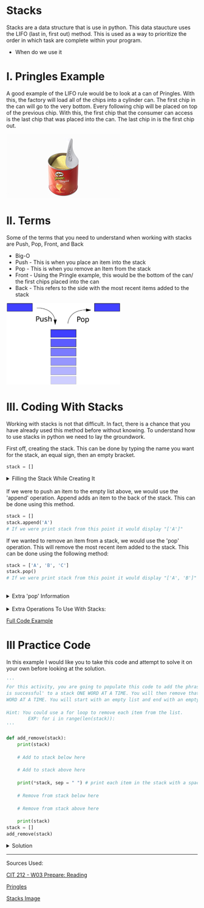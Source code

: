 # Stacks
Stacks are a data structure that is use in python. This data staucture uses the LIFO (last in, first out) method. This is used as a way to prioritize the order in which task are complete within your program. 


* When do we use it

# I. Pringles Example
A good example of the LIFO rule would be to look at a can of Pringles. With this, the factory will load all of the chips into a cylinder can. The first chip in the can will go to the very bottom. Every following chip will be placed on top of the previous chip. With this, the first chip that the consumer can access is the last chip that was placed into the can. The last chip in is the first chip out. 

<img src="pringles.jpeg" alt="pringles" width="300" />

# II. Terms
Some of the terms that you need to understand when working with stacks are Push, Pop, Front, and Back

* Big-O
* Push - This is when you place an item into the stack
* Pop - This is when you remove an Item from the stack
* Front - Using the Pringle example, this would be the bottom of the can/ the first chips placed into the can
* Back - This refers to the side with the most recent items added to the stack

<img src="terms.jpeg" alt="terms" width= "300"/>

# III. Coding With Stacks
Working with stacks is not that difficult. In fact, there is a chance that you have already used this method before without knowing. To understand how to use stacks in python we need to lay the groundwork. 

First off, creating the stack. This can be done by typing the name you want for the stack, an equal sign, then an empty bracket.

``` python
stack = []
```

</details>

<details>
<summary>Filling the Stack While Creating It</summary>

You could also fill the stack from here like so:

``` python
stack = ['A', 'B', 'C']
```

In this example, 'A' would be the Front of the stack with 'C' as the Back.
</details>
<br />
If we were to push an item to the empty list above, we would use the 'append' operation. Append adds an item to the back of the stack. This can be done using this method.

``` python
stack = []
stack.append('A')
# If we were print stack from this point it would display "['A']"
```
If we wanted to remove an item from a stack, we would use the 'pop' operation. This will remove the most recent item added to the stack. This can be done using the following method:
``` python
stack = ['A', 'B', 'C']
stack.pop()
# If we were print stack from this point it would display "['A', 'B']"
```

<br />
<details>
<summary>Extra 'pop' Information</summary>

Note: You can also place a number inside the parenthesis to remove the item in that spot
``` python
stack = ['A', 'B', 'C']
# stack = [0, 1, 2]
stack.pop(1)
# If we were print stack from this point it would display "['A', 'C']"
```
</details>
<br />
<details>
<summary>Extra Operations To Use With Stacks:</summary>

``` python
stack = ['A', 'B', 'C']
len(stack) # This will return the number of items in the stack.

for i in stack: 
    print(i) #This will iterate through each item in the stack individually 

stack.clear() # This will remove all items from the stack
```
</details>

[Full Code Example](stacks.py)
<br />
# III Practice Code
In this example I would like you to take this code and attempt to solve it on your own before looking at the solution. 

``` python
'''
For this activity, you are going to populate this code to add the phrase 'This code 
is successful' to a stack ONE WORD AT A TIME. You will then remove that phrase ONE
WORD AT A TIME. You will start with an empty list and end with an empty list.

Hint: You could use a for loop to remove each item from the list. 
        EXP: for i in range(len(stack)):
'''

def add_remove(stack):
    print(stack)

    # Add to stack below here
    
    # Add to stack above here

    print(*stack, sep = " ") # print each item in the stack with a space between

    # Remove from stack below here
    
    # Remove from stack above here

    print(stack)
stack = []
add_remove(stack)

```


<details>
<summary>Solution</summary>

Note: This is not the only solution. You may have done this differently. As long as you followed all of the criteria, that is okay. 

In this solution you can see that I added each item to the stack one at a time using the append function. When you do not already have a list of the items (and the items being added are a small number like this), this is one of the best ways to place each item in the stack. 

When I was removing the items from the stack, you can see that I used a for loop. In this specific example I used 'for i in range(len(stack)):' This made it so that the for loop would count the number of items in the stack and run the loop that number of times. Each time it ran I removed the item at the back of the list until there were no more items left. I also added a print statement so you can see the sentence get shorter every time it runs.

``` python
'''
Creator: Dexter Davenport
CSE 212
June 30, 2022
'''
'''
For this activity, you are going to populate this code to add the phrase 'This code 
is successful' to a stack ONE WORD AT A TIME. You will then remove that phrase ONE
WORD AT A TIME. You will start with an empty list and end with an empty list. 

Hint: You could use a for loop to remove each item from the list. 
        EXP: for i in range(len(stack)):
'''

def add_remove(stack):
    print(stack) # confirm that the stack is empty

    stack.append('This')
    stack.append('code')
    stack.append('is')
    stack.append('successful')

    print(*stack, sep = " ") # print each item in the stack with a space between

    for i in range(len(stack)): # 'for i in stack:' does not work, you must use a range if using a for loop in this example
        stack.pop()
        print(*stack, sep = " ")

    print(stack) # confirm that the stack is empty

stack = [] # create the empty stack to pass into the function
add_remove(stack)
```
</details>




----------
Sources Used:

[CIT 212 - W03 Prepare: Reading](https://byui-cse.github.io/cse212-course/lesson03/03-prepare.html#1.4)

[Pringles](https://p.turbosquid.com/ts-thumb/Zk/I5lyY1/ix/open_pringles_original_potato_chips_small_can_360/jpg/1633470052/600x600/turn_fit_q87/725646f9af3dac2f58fefe82ce81331341809af1/open_pringles_original_potato_chips_small_can_360-1.jpg)

[Stacks Image](https://upload.wikimedia.org/wikipedia/commons/thumb/2/29/Data_stack.svg/2000px-Data_stack.svg.png)